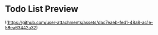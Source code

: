 # Todo List Preview

!(https://github.com/user-attachments/assets/dac7eaeb-fed1-48a8-ac1e-58ea63442a32)